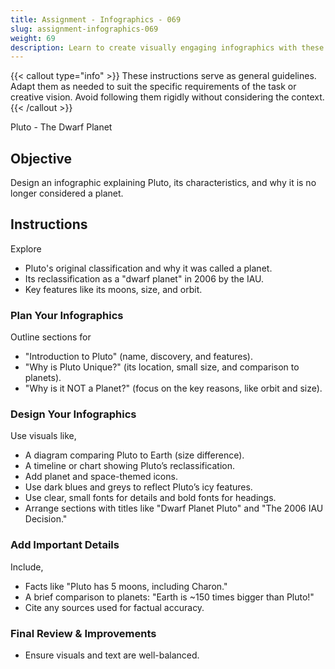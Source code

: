 ```yaml
---
title: Assignment - Infographics - 069
slug: assignment-infographics-069
weight: 69
description: Learn to create visually engaging infographics with these practical ICT assignments designed to enhance creativity, critical thinking, and digital communication skills. Perfect for mastering infographic tools and presenting complex ideas effectively.
---
```


{{< callout type="info" >}}
These instructions serve as general guidelines. Adapt them as needed to suit the specific requirements of the task or creative vision. Avoid following them rigidly without considering the context.
{{< /callout >}}


Pluto - The Dwarf Planet

## Objective

Design an infographic explaining Pluto, its characteristics, and why it is no longer considered a planet.

## Instructions

Explore

- Pluto's original classification and why it was called a planet.
- Its reclassification as a "dwarf planet" in 2006 by the IAU.
- Key features like its moons, size, and orbit.

### Plan Your Infographics

Outline sections for

- "Introduction to Pluto" (name, discovery, and features).
- "Why is Pluto Unique?" (its location, small size, and comparison to planets).
- "Why is it NOT a Planet?" (focus on the key reasons, like orbit and size).

### Design Your Infographics

Use visuals like,

- A diagram comparing Pluto to Earth (size difference).
- A timeline or chart showing Pluto’s reclassification.
- Add planet and space-themed icons.
- Use dark blues and greys to reflect Pluto’s icy features.
- Use clear, small fonts for details and bold fonts for headings.
- Arrange sections with titles like "Dwarf Planet Pluto" and "The 2006 IAU Decision."

### Add Important Details

Include,

- Facts like "Pluto has 5 moons, including Charon."
- A brief comparison to planets: "Earth is ~150 times bigger than Pluto!"
- Cite any sources used for factual accuracy.

### Final Review & Improvements

- Ensure visuals and text are well-balanced.

